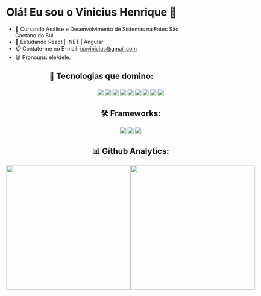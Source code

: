 # Olá! Eu sou o Vinicius Henrique 👋

- 🔭 Cursando Análise e Desenvolvimento de Sistemas na Fatec São Caetano do Sul.
- 🌱 Estudando React | .NET | Angular
- 📫 Contate-me no E-mail: ixxvinicius@gmail.com
- 😄 Pronouns: ele/dele.


 <h2 align="center"> 🔧 Tecnologias que domino:</h2>
 <h3></h3><div style="display:flex; justify-content:space-beetwen;">
 <div align="center">
  

 <img src="https://img.shields.io/badge/C%23-008000?style=for-the-badge&logo=Csharp&logoColor=white">
<img src="https://img.shields.io/badge/C-FFFFFF?style=for-the-badge&logo=C&logoColor=A9A9A9">
  <img src="https://img.shields.io/badge/React-20232A?style=for-the-badge&logo=react&logoColor=61DAFB">
 <img src="https://img.shields.io/badge/JavaScript-F7DF1E?style=for-the-badge&logo=javascript&logoColor=black">
 <img src="https://img.shields.io/badge/HTML5-E34F26?style=for-the-badge&logo=html5&logoColor=white">
 <img src="https://img.shields.io/badge/CSS3-1572B6?style=for-the-badge&logo=css3&logoColor=white">
    <img src="https://img.shields.io/badge/Sass-CC6699?style=for-the-badge&logo=sass&logoColor=white">
 <img src="https://img.shields.io/badge/GitHub-100000?style=for-the-badge&logo=github&logoColor=white">
  <img src="https://img.shields.io/badge/Sql%20Server-CC2927?style=for-the-badge&logo=microsoft-sql-server&logoColor=white">
  
  <h2 align="center"> 🛠️ Frameworks:</h2>
   <img src="https://img.shields.io/badge/.NET-4223d6?style=for-the-badge&logo=.NET&logoColor=white">
   <img src="https://img.shields.io/badge/Bulma-FFFFFF?style=for-the-badge&logo=Bulma&logoColor=00CED1">
   <img src="https://img.shields.io/badge/bootstrap-6A44F9?style=for-the-badge&logo=bootstrap&logoColor=white">

  
   <h2 align="center"> 📊 Github Analytics:</h2>
  <div style="display:flex; justify-content:space-beetwen;">
  <img width="330em" align="center" src="https://github-readme-stats.vercel.app/api?username=VinihgV&show_icons=true&theme=tokyonight">
  <img width="330em" align="center" src="https://github-readme-stats.vercel.app/api/top-langs/?username=VinihgV&layout=compact&theme=tokyonight">

 <div/>
